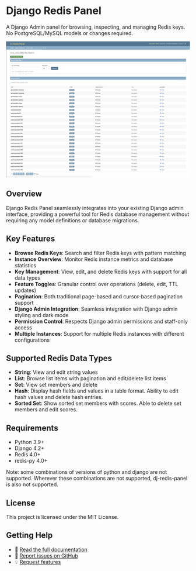 # Django Redis Panel

A Django Admin panel for browsing, inspecting, and managing Redis keys. No PostgreSQL/MySQL models or changes required.

![Django Redis Panel - Instance List](https://raw.githubusercontent.com/yassi/dj-redis-panel/main/images/key_search_page_index.png)

## Overview

Django Redis Panel seamlessly integrates into your existing Django admin interface, providing a powerful tool for Redis database management without requiring any model definitions or database migrations.

## Key Features

- **Browse Redis Keys**: Search and filter Redis keys with pattern matching
- **Instance Overview**: Monitor Redis instance metrics and database statistics  
- **Key Management**: View, edit, and delete Redis keys with support for all data types
- **Feature Toggles**: Granular control over operations (delete, edit, TTL updates)
- **Pagination**: Both traditional page-based and cursor-based pagination support
- **Django Admin Integration**: Seamless integration with Django admin styling and dark mode
- **Permission Control**: Respects Django admin permissions and staff-only access
- **Multiple Instances**: Support for multiple Redis instances with different configurations

## Supported Redis Data Types

- **String**: View and edit string values
- **List**: Browse list items with pagination and edit/delete list items
- **Set**: View set members and delete
- **Hash**: Display hash fields and values in a table format. Ability to edit hash values and delete hash entries.
- **Sorted Set**: Show sorted set members with scores. Able to delete set members and edit scores.


## Requirements

- Python 3.9+
- Django 4.2+
- Redis 4.0+
- redis-py 4.0+

Note: some combinations of versions of python and django are not supported. Wherever these
combinations are not supported, dj-redis-panel is also not supported.

## License

This project is licensed under the MIT License.

## Getting Help

- 📖 [Read the full documentation](installation.md)
- 🐛 [Report issues on GitHub](https://github.com/yassi/dj-redis-panel/issues)
- 💡 [Request features](https://github.com/yassi/dj-redis-panel/issues/new)
